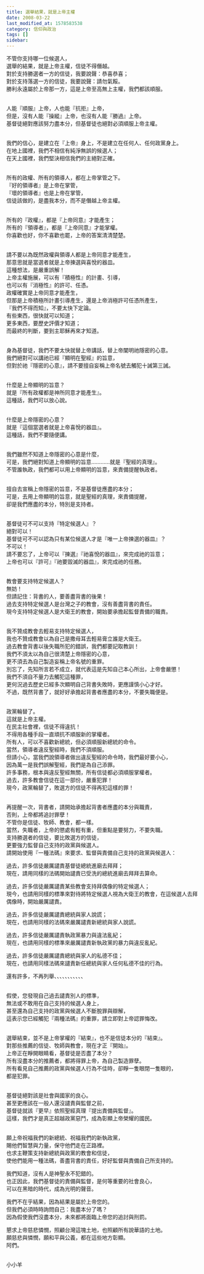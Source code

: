 ```yaml
---
title: 選舉結果，就是上帝主權
date: 2008-03-22
last_modified_at: 1578583538
category: 信仰與政治
tags: []
sidebar: 
---
```


<p>不管你支持哪一位候選人，<br/>
選舉的結果，就是上帝主權，信徒不得僭越。<br/>
對於支持勝選者一方的信徒，我要說聲：恭喜恭喜；<br/>
對於支持落選一方的信徒，我要說聲：請勿氣餒。<br/>
勝利永遠屬於上帝那一方，這是上帝至高無上主權，我們都該順服。</p>
<p><br/>
人能『順服』上帝，人也能『抗拒』上帝，<br/>
但是，沒有人能『操縱』上帝，也沒有人能『勝過』上帝。<br/>
基督徒絕對應該努力盡本分，但基督徒也絕對必須順服上帝主權。</p>
<p><br/>
我們的信心，是建立在『上帝』身上，不是建立在任何人、任何政黨身上。<br/>
在地上國裡，我們不相信有純淨無誤的候選人；<br/>
在天上國裡，我們堅決相信我們的主絕對正確。</p>
<p><br/>
所有的政權、所有的領導人，都在上帝掌管之下。<br/>
『好的領導者』是上帝在掌管，<br/>
『壞的領導者』也是上帝在掌管，<br/>
信徒該做的，是盡我本分，而不是僭越上帝主權。</p>
<p><br/>
所有的『政權』，都是『上帝同意』才能產生；<br/>
所有的『領導者』，都是『上帝同意』才能掌權。<br/>
你喜歡也好，你不喜歡也罷，上帝的答案清清楚楚。</p>
<p><br/>
請不要以為既然政權與領導人都是上帝同意才能產生，<br/>
那意思就是當選者就是上帝揀選與喜悅的器皿。<br/>
這種想法，是嚴重誤解！<br/>
上帝主權施展，可以有『積極性』的計畫、引導，<br/>
也可以有『消極性』的許可、任憑。<br/>
政權確實是上帝同意才能產生，<br/>
但那是上帝積極所計畫引導產生，還是上帝消極許可任憑所產生，<br/>
『我們不得而知』，不要太快下定論。<br/>
有些東西，很快就可以知道；<br/>
更多東西，要歷史評價才知道；<br/>
而最終的判斷，要到主耶穌再來才知道。</p>
<p><br/>
身為基督徒，我們不要太快就替上帝講話，替上帝闡明祂隱密的心意。<br/>
我們絕對可以講祂已經『顯明在聖經』的旨意，<br/>
但對於祂『隱密的心意』，請不要擅自妄稱上帝名號去觸犯十誡第三誡。</p>
<p><br/>
什麼是上帝顯明的旨意？<br/>
就是『所有政權都是神所同意才能產生』。<br/>
這種話，我們可以放心說。</p>
<p><br/>
什麼是上帝隱密的心意？<br/>
就是『這個當選者就是上帝喜悅的器皿』。<br/>
這種話，我們不要隨便講。</p>
<p><br/>
我們雖然不知道上帝隱密的心意是什麼，<br/>
可是，我們絕對知道上帝顯明的旨意…………就是『聖經的真理』。<br/>
不管誰執政，我們都可以用上帝顯明的旨意，來責備提醒執政者。</p>
<p><br/>
擅自去宣稱上帝隱密的旨意，不是基督徒應盡的本分；<br/>
可是，去用上帝顯明的旨意，就是聖經的真理，來責備提醒，<br/>
卻是我們應盡的本分，特別是支持者。</p>
<p><br/>
基督徒可不可以支持『特定候選人』？<br/>
絕對可以！<br/>
基督徒可不可以認為只有某位候選人才是『唯一上帝揀選的器皿』？<br/>
不可以！<br/>
請不要忘了，上帝可以『揀選』『祂喜悅的器皿』，來完成祂的旨意；<br/>
上帝也可以『許可』『祂要毀滅的器皿』，來完成祂的任務。</p>
<p><br/>
教會要支持特定候選人？<br/>
無妨！<br/>
但請記住：背書的人，要善盡背書的後果！<br/>
過去支持特定候選人是台灣之子的教會，沒有善盡背書的責任。<br/>
現今支持特定候選人是大衛王的教會，開始要承擔起監督責備的職責。</p>
<p><br/>
我不贊成教會去輕易支持特定候選人，<br/>
我也不贊成教會以為自己是撒母耳去輕易膏立誰是大衛王。<br/>
過去教會背書以後失職所犯的錯誤，我們都要記取教訓！<br/>
我們不須太以為自己很清楚上帝隱密的心意，<br/>
更不須去為自己製造妄稱上帝名號的重罪。<br/>
別忘了，先知所言若不成立，就代表這是先知自己本心所出，上帝會嚴懲！<br/>
我們不須自不量力去觸犯這種罪，<br/>
更何況過去歷史已經多次顯明自己背書失敗時，更應謹慎小心才好。<br/>
不過，既然背書了，就好好承擔起背書者應盡的本分，不要失職便是。</p>
<p><br/>
政黨輪替了。<br/>
這就是上帝主權。<br/>
在民主社會裡，信徒不得違抗！<br/>
不得用各種手段一直頑抗不順服新的掌權者。<br/>
所有人，可以不喜歡新總統，但必須順服新總統的命令。<br/>
當然，領導者違反聖經時，我們不須順服。<br/>
但請小心，當我們說領導者做出違反聖經的命令時，我們最好要小心，<br/>
因為萬一是我們誤解聖經，我們是為自己添罪。<br/>
許多事務，根本與違反聖經無關，所有信徒都必須順服掌權者。<br/>
過去，許多教會信徒在這一部份，嚴重犯罪！<br/>
現今，政黨輪替了，敗選方的信徒不得再犯這樣的罪！</p>
<p><br/>
再提醒一次，背書者，請開始承擔起背書者應盡的本分與職責，<br/>
否則，上帝都將追討罪孽！<br/>
不管你是信徒、牧師、教會，都一樣。<br/>
當然，失職者，上帝的懲處有輕有重，但重點是要努力，不要失職。<br/>
支持勝選者的信徒，要比敗選方的信徒，<br/>
更要強力監督自己支持的政黨與候選人。<br/>
請開始使用『一種法碼』來要求、監督與責備自己支持的政黨與候選人：</p>
<p>過去，許多信徒嚴厲譴責基督徒總統進廟去拜拜；<br/>
現在，請用同樣的法碼開始譴責已受洗的總統進廟去拜拜去算命。</p>
<p>過去，許多信徒嚴厲譴責某些教會支持拜偶像的特定候選人；<br/>
現今，也請用同樣的標準來對待將特定候選人視為大衛王的教會，在這候選人去拜偶像時，開始嚴厲譴責。</p>
<p>過去，許多信徒嚴厲譴責總統與家人說謊；<br/>
現在，也請用同樣的法碼來嚴厲譴責新總統與家人說謊。</p>
<p>過去，許多信徒嚴厲譴責執政黨暴力與違法亂紀；<br/>
現在，也請用同樣的標準來嚴厲譴責新執政黨的暴力與違反亂紀。</p>
<p>過去，許多信徒嚴厲譴責總統與家人的私德不佳；<br/>
現在，也請用同樣法碼來譴責新任總統與家人任何私德不佳的行為。</p>
<p>還有許多，不再列舉、、、、、、、、、、、</p>
<p><br/>
假使，您發現自己過去譴責別人的標準，<br/>
無法或不敢用在自己支持的候選人身上，<br/>
甚至還為自己支持的政黨與候選人不斷脫罪與辯解，<br/>
這表示您已經觸犯『兩種法碼』的重罪，請立即對上帝認罪悔改。</p>
<p><br/>
選舉結束，並不是上帝掌權的『結束』，也不是信徒本分的『結束』。<br/>
對那些推薦的信徒、牧師與教會，現在才正『開始』。<br/>
上帝正在睜開眼睛看，基督徒是否盡了本分？<br/>
所有沒盡本分的推薦者，都將得罪上帝，為自己製造罪孽。<br/>
所有看見自己推薦的政黨與候選人行為不佳時，卻睜一隻眼閉一隻眼的，<br/>
都是犯罪。</p>
<p><br/>
基督徒絕對該是社會與國家的良心。<br/>
甚至更應該在一般人還沒譴責與監督之前，<br/>
基督徒就該『更早』依照聖經真理『提出責備與監督』。<br/>
這樣，我們才是真正超越政黨惡鬥，成為彰顯上帝榮耀的國民。</p>
<p><br/>
願上帝祝福我們的新總統、祝福我們的新執政黨，<br/>
賜他們智慧與力量，保守他們走在正路裡。<br/>
也求主鞭策支持新總統與政黨的教會和信徒，<br/>
使他們能用一種法碼，善盡背書的責任，好好監督與責備自己所支持的。</p>
<p>我們知道，沒有人是神聖永不犯錯的。<br/>
也正因此，我們基督徒的責備與監督，是何等重要的社會良心，<br/>
可以在黑暗的時代，成為光明的聲音。</p>
<p>我們不在乎結果，因為結果是屬於上帝您的。<br/>
但我們必須時時詢問自己：我盡本分了嗎？<br/>
因為假使我們沒盡本分，未來都將面臨上帝您的追討與刑罰。</p>
<p>懇求上帝慈悲憐憫，照顧台灣這塊土地，也照顧所有說華語的土地。<br/>
願慈悲與憐憫，願和平與公義，都在這些地方彰顯。<br/>
阿們。</p>
<p><br/>
小小羊</p>
<p> </p>
<p> </p>
<p> </p>
<p> </p>
